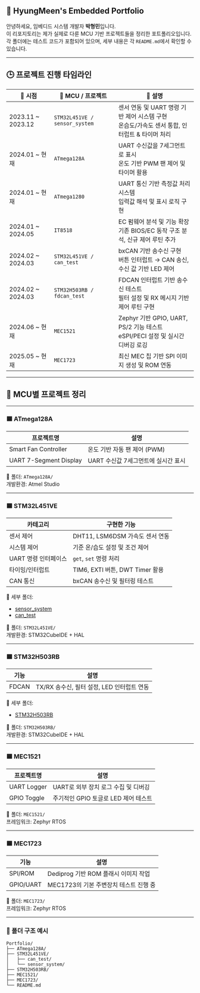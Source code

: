 ## 📁 HyungMeen's Embedded Portfolio

안녕하세요, 임베디드 시스템 개발자 **박형민**입니다.  
이 리포지토리는 제가 실제로 다룬 MCU 기반 프로젝트들을 정리한 포트폴리오입니다.  
각 폴더에는 테스트 코드가 포함되어 있으며, 세부 내용은 각 `README.md`에서 확인할 수 있습니다.

---

## 🕒 프로젝트 진행 타임라인

| 📆 시점              | 🧠 MCU / 프로젝트                 | 📝 설명                                                          |
| ------------------ | ----------------------------- | -------------------------------------------------------------- |
| 2023.11 \~ 2023.12 | `STM32L451VE / sensor_system` | 센서 연동 및 UART 명령 기반 제어 시스템 구현<br>온습도/가속도 센서 통합, 인터럽트 & 타이머 처리   |
| 2024.01 \~ 현재      | `ATmega128A`                  | UART 수신값을 7세그먼트로 표시<br>온도 기반 PWM 팬 제어 및 타이머 활용                 |
| 2024.01 \~ 현재      | `ATmega1280`                  | UART 통신 기반 측정값 처리 시스템<br>입력값 해석 및 표시 로직 구현                     |
| 2024.01 \~ 2024.05 | `IT8518`                      | EC 펌웨어 분석 및 기능 확장<br>기존 BIOS/EC 동작 구조 분석, 신규 제어 루틴 추가          |
| 2024.02 \~ 2024.03 | `STM32L451VE / can_test`      | bxCAN 기반 송수신 구현<br>버튼 인터럽트 → CAN 송신, 수신 값 기반 LED 제어            |
| 2024.02 \~ 2024.03 | `STM32H503RB / fdcan_test`    | FDCAN 인터럽트 기반 송수신 테스트<br>필터 설정 및 RX 메시지 기반 제어 루틴 구현            |
| 2024.06 \~ 현재      | `MEC1521`                     | Zephyr 기반 GPIO, UART, PS/2 기능 테스트<br>eSPI/PECI 설정 및 실시간 디버깅 로깅 |
| 2025.05 \~ 현재      | `MEC1723`                     | 최신 MEC 칩 기반 SPI 이미지 생성 및 ROM 연동                                |


---

## 🔷 MCU별 프로젝트 정리

---

### 🟦 ATmega128A

| 프로젝트명            | 설명                                |
|-----------------------|-------------------------------------|
| Smart Fan Controller  | 온도 기반 자동 팬 제어 (PWM)           |
| UART 7-Segment Display| UART 수신값 7세그먼트에 실시간 표시     |

📁 폴더: `ATmega128A/`  
개발환경: Atmel Studio

---

### 🟦 STM32L451VE

| 카테고리          | 구현한 기능                                              |
|-------------------|-----------------------------------------------------------|
| 센서 제어          | DHT11, LSM6DSM 가속도 센서 연동                           |
| 시스템 제어        | 기준 온/습도 설정 및 조건 제어                            |
| UART 명령 인터페이스 | `get`, `set` 명령 처리                                    |
| 타이밍/인터럽트     | TIM6, EXTI 버튼, DWT Timer 활용                           |
| CAN 통신           | bxCAN 송수신 및 필터링 테스트                             |

🔗 세부 폴더:
- [sensor_system](./STM32L451VE/sensor_system)
- [can_test](./STM32L451VE/can_test)

📁 폴더: `STM32L451VE/`  
개발환경: STM32CubeIDE + HAL

---

### 🟦 STM32H503RB

| 기능       | 설명                                 |
|------------|--------------------------------------|
| FDCAN      | TX/RX 송수신, 필터 설정, LED 인터럽트 연동 |

🔗 세부 폴더:
- [STM32H503RB](./STM32H503RB)

📁 폴더: `STM32H503RB/`  
개발환경: STM32CubeIDE + HAL

---

### 🟦 MEC1521

| 프로젝트명      | 설명                                      |
|----------------|-------------------------------------------|
| UART Logger     | UART로 외부 장치 로그 수집 및 디버깅             |
| GPIO Toggle     | 주기적인 GPIO 토글로 LED 제어 테스트            |

📁 폴더: `MEC1521/`  
프레임워크: Zephyr RTOS

---

### 🟦 MEC1723

| 기능     | 설명                                  |
|----------|---------------------------------------|
| SPI/ROM  | Dediprog 기반 ROM 플래시 이미지 작업      |
| GPIO/UART| MEC1723의 기본 주변장치 테스트 진행 중     |

📁 폴더: `MEC1723/`  
프레임워크: Zephyr RTOS

---

### 📁 폴더 구조 예시

```
Portfolio/
├── ATmega128A/
├── STM32L451VE/
│   ├── can_test/
│   └── sensor_system/
├── STM32H503RB/
├── MEC1521/
├── MEC1723/
└── README.md
```

